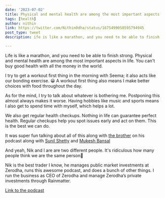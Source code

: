 ```yaml
---
date: '2023-07-02'
title: Physical and mental health are among the most important aspects in life
tags: [health]
author: nithin
link: https://twitter.com/Nithin0dha/status/1675499058595794945
post_type: tweet
description: ife is like a marathon, and you need to be able to finish strong...

---
```


Life is like a marathon, and you need to be able to finish strong. Physical and mental health are among the most important aspects in life. You can't buy good health with all the money in the world.

I try to get a workout first thing in the morning with Seema; it also acts like our bonding exercise. 😀 A workout first thing also means I make better choices with food throughout the day.

As for the mind, I try to talk about whatever is bothering me. Postponing this almost always makes it worse. Having hobbies like music and sports means I also get to spend time with myself, which helps a lot.

We also get regular health checkups. Nothing in life can guarantee perfect health. Regular checkups help you spot issues early and act on them. This is the best we can do.

It was super fun talking about all of this along with [the brother](https://twitter.com/nikhilkamathcio) on his podcast along with [Sunil Shetty](https://twitter.com/SunielVShetty) and [Mukesh Bansal](https://twitter.com/mukeshbansal06)

And yeah, Nik and I are are two different people. It's ridiculous how many people think we are the same person😬

Nik is the best trader I know, he manages public market investments at Zerodha, runs this awesome podcast, and does a bunch of other things. I run the business as CEO of Zerodha and manage Zerodha’s private investments through Rainmatter.

[Link to the podcast](https://youtu.be/6HE6d0lKh4o)
